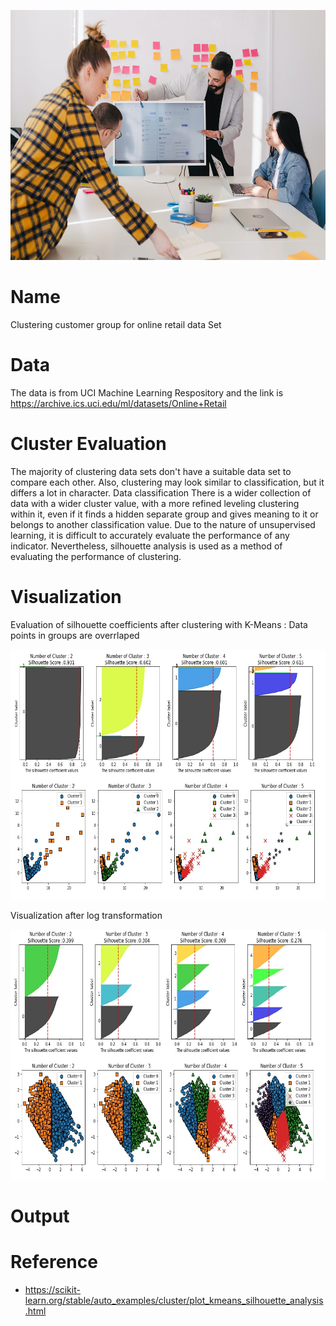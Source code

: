 <p align="center">
  <img width="600" height="400" src = images/analysis.jpg>
</p>

# Name
Clustering customer group for online retail data Set

# Data
The data is from UCI Machine Learning Respository and the link is https://archive.ics.uci.edu/ml/datasets/Online+Retail

# Cluster Evaluation

The majority of clustering data sets don't have a suitable data set to compare each other. Also, clustering may look similar to classification, but it differs a lot in character.
Data classification There is a wider collection of data with a wider cluster value, with a more refined leveling clustering within it, even if it finds a hidden separate group and gives meaning to it or belongs to another classification value.
Due to the nature of unsupervised learning, it is difficult to accurately evaluate the performance of any indicator. Nevertheless, silhouette analysis is used as a method of evaluating the performance of clustering.

# Visualization
Evaluation of silhouette coefficients after clustering with K-Means : Data points in groups are overrlaped

<p align="center">
  <img width="600" height="400" src = images/silhouette_kmeans_plot.jpg>
</p>
Visualization after log transformation

<p align="center">
  <img width="600" height="400" src = images/silhouette_kmeans_plot_2.jpg>
</p>

# Output 

# Reference 
* https://scikit-learn.org/stable/auto_examples/cluster/plot_kmeans_silhouette_analysis.html
